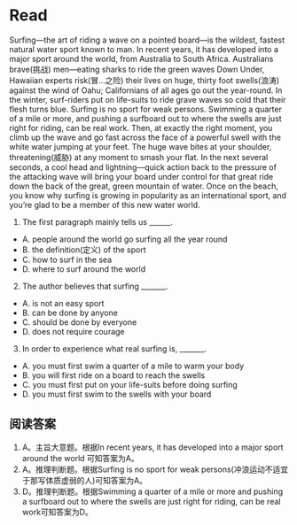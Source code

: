 # Read
Surfing—the art of riding a wave on a pointed board—is the wildest, fastest natural water sport known to man. In recent years, it has developed into a major sport around the world, from Australia to South Africa. Australians brave(挑战) men—eating sharks to ride the green waves Down Under, Hawaiian experts risk(冒…之险) their lives on huge, thirty foot swells(浪涛) against the wind of Oahu; Californians of all ages go out the year-round. In the winter, surf-riders put on life-suits to ride grave waves so cold that their flesh turns blue.
Surfing is no sport for weak persons. Swimming a quarter of a mile or more, and pushing a surfboard out to where the swells are just right for riding, can be real work. Then, at exactly the right moment, you climb up the wave and go fast across the face of a powerful swell with the white water jumping at your feet. The huge wave bites at your shoulder, threatening(威胁) at any moment to smash your flat. In the next several seconds, a cool head and lightning—quick action back to the pressure of the attacking wave will bring your board under control for that great ride down the back of the great, green mountain of water. Once on the beach, you know why surfing is growing in popularity as an international sport, and you’re glad to be a member of this new water world.
1. The first paragraph mainly tells us ______.
 * A. people around the world go surfing all the year round
 * B. the definition(定义) of the sport
 * C. how to surf in the sea
 * D. where to surf around the world
2. The author believes that surfing _______.
 * A. is not an easy sport 
 * B. can be done by anyone
 * C. should be done by everyone 
 * D. does not require courage
3. In order to experience what real surfing is, _______.
 * A. you must first swim a quarter of a mile to warm your body
 * B. you will first ride on a board to reach the swells
 * C. you must first put on your life-suits before doing surfing
 * D. you must first swim to the swells with your board
## 阅读答案
1. A。主旨大意题。根据In recent years, it has developed into a major sport around the world 可知答案为A。
2. A。推理判断题。根据Surfing is no sport for weak persons(冲浪运动不适宜于那写体质虚弱的人)可知答案为A。
3. D。推理判断题。根据Swimming a quarter of a mile or more and pushing a surfboard out to where the swells are just right for riding, can be real work可知答案为D。
